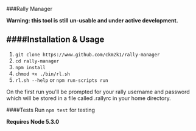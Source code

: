 ###Rally Manager

**Warning: this tool is still un-usable and under active development.**

####Installation & Usage
--------

1. `git clone https://www.github.com/ckm2k1/rally-manager`
2. `cd rally-manager`
3. `npm install`
3. `chmod +x ./bin/rl.sh`
4. `rl.sh --help` or `npm run-scripts run`

On the first run you'll be prompted for your rally username and password which will be stored
in a file called .rallyrc in your home directory.

####Tests
Run `npm test` for testing


__Requires Node 5.3.0__